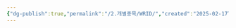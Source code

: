 ```yaml
---
{"dg-publish":true,"permalink":"/2.개별종목/WRID/","created":"2025-02-17T13:57:11.441+09:00","updated":"2025-07-29T21:37:05.404+09:00"}
---
```



